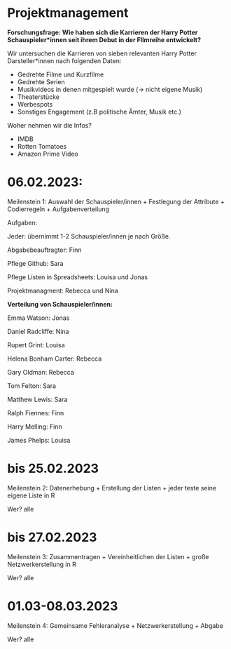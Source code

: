 # Projektmanagement


**Forschungsfrage: Wie haben sich die Karrieren der Harry Potter Schauspieler*innen seit ihrem Debut in der FIlmreihe entwickelt?** 

Wir untersuchen die Karrieren von sieben relevanten Harry Potter Darsteller*innen nach folgenden Daten: 

- Gedrehte Filme und Kurzfilme 
- Gedrehte Serien 
- Musikvideos in denen mitgespielt wurde (-> nicht eigene Musik) 
- Theaterstücke 
- Werbespots
- Sonstiges Engagement (z.B politische Ämter, Musik etc.) 


Woher nehmen wir die Infos?
- IMDB
- Rotten Tomatoes
- Amazon Prime Video



# 06.02.2023:

Meilenstein 1: 	Auswahl der Schauspieler/innen + Festlegung der Attribute + Codierregeln + Aufgabenverteilung


Aufgaben:

Jeder: übernimmt 1-2 Schauspieler/innen je nach Größe. 

Abgabebeauftragter: Finn

Pflege Github: Sara 

Pflege Listen in Spreadsheets: Louisa und Jonas

Projektmanagment: Rebecca und Nina

**Verteilung von Schauspieler/innen:** 

Emma Watson: Jonas		

Daniel Radcliffe: Nina	

Rupert Grint: Louisa	

Helena Bonham Carter: Rebecca	

Gary Oldman: Rebecca				

Tom Felton: Sara	

Matthew Lewis: Sara				

Ralph Fiennes: Finn	

Harry Melling: Finn	

James Phelps: Louisa		

# bis 25.02.2023
Meilenstein 2: Datenerhebung + Erstellung der Listen + jeder teste seine eigene Liste in R 

Wer? alle



# bis 27.02.2023
Meilenstein 3: Zusammentragen + Vereinheitlichen der Listen + große Netzwerkerstellung in R 

Wer? alle




# 01.03-08.03.2023
Meilenstein 4: Gemeinsame Fehleranalyse + Netzwerkerstellung + Abgabe

Wer? alle

